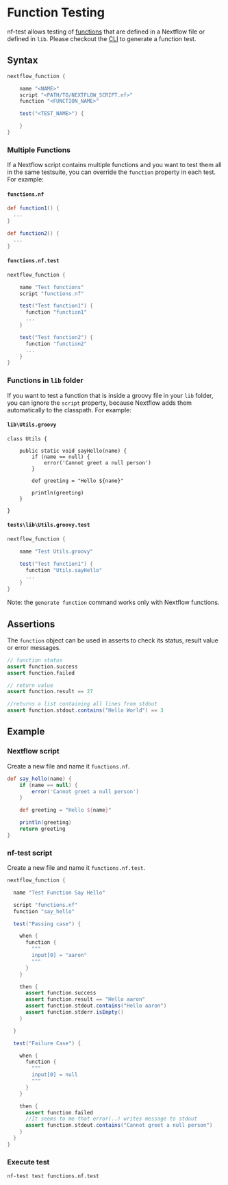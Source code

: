 # Function Testing
nf-test allows testing of [functions](https://www.nextflow.io/docs/latest/dsl2.html#function) that are defined in a Nextflow file or defined in `lib`. Please checkout the [CLI](../cli/generate.md) to generate a function test.

## Syntax
```Groovy
nextflow_function {

    name "<NAME>"
    script "<PATH/TO/NEXTFLOW_SCRIPT.nf>"
    function "<FUNCTION_NAME>"

    test("<TEST_NAME>") {

    }
}
```

### Multiple Functions

If a Nextflow script contains multiple functions and you want to test them all in the same testsuite, you can override the `function` property in each test. For example:

#### `functions.nf`

```Groovy
def function1() {
  ...
}

def function2() {
  ...
}
```

#### `functions.nf.test`

```Groovy
nextflow_function {

    name "Test functions"
    script "functions.nf"

    test("Test function1") {
      function "function1"
      ...
    }

    test("Test function2") {
      function "function2"
      ...
    }
}
```

### Functions in `lib` folder

If you want to test a function that is inside a groovy file in your `lib` folder, you can ignore the `script` property, because Nextflow adds them automatically to the classpath. For example:

#### `lib\Utils.groovy`

```
class Utils {

    public static void sayHello(name) {
        if (name == null) {
            error('Cannot greet a null person')
        }

        def greeting = "Hello ${name}"

        println(greeting)
    }

}
```

#### `tests\lib\Utils.groovy.test`

```Groovy
nextflow_function {

    name "Test Utils.groovy"

    test("Test function1") {
      function "Utils.sayHello"
      ...
    }
}
```

Note: the `generate function` command works only with Nextflow functions.

## Assertions

The `function` object can be used in asserts to check its status, result value or error messages.


```groovy
// function status
assert function.success
assert function.failed

// return value
assert function.result == 27

//returns a list containing all lines from stdout
assert function.stdout.contains("Hello World") == 3
```

## Example

### Nextflow script
Create a new file and name it `functions.nf`.

```Groovy
def say_hello(name) {
    if (name == null) {
        error('Cannot greet a null person')
    }

    def greeting = "Hello ${name}"

    println(greeting)
    return greeting
}
```

### nf-test script
Create a new file and name it `functions.nf.test`.

```Groovy
nextflow_function {

  name "Test Function Say Hello"

  script "functions.nf"
  function "say_hello"

  test("Passing case") {

    when {
      function {
        """
        input[0] = "aaron"
        """
      }
    }

    then {
      assert function.success
      assert function.result == "Hello aaron"
      assert function.stdout.contains("Hello aaron")
      assert function.stderr.isEmpty()
    }

  }

  test("Failure Case") {

    when {
      function {
        """
        input[0] = null
        """
      }
    }

    then {
      assert function.failed
      //It seems to me that error(..) writes message to stdout
      assert function.stdout.contains("Cannot greet a null person")
    }
  }
}
```

### Execute test

```
nf-test test functions.nf.test
```
